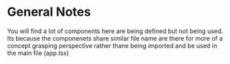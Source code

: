 # General Notes

You will find a lot of components here are being defined but not being used. Its because the componenets share similar file name are there for more of a concept grasping perspective rather thane being imported and be used in the main file (app.tsx)
